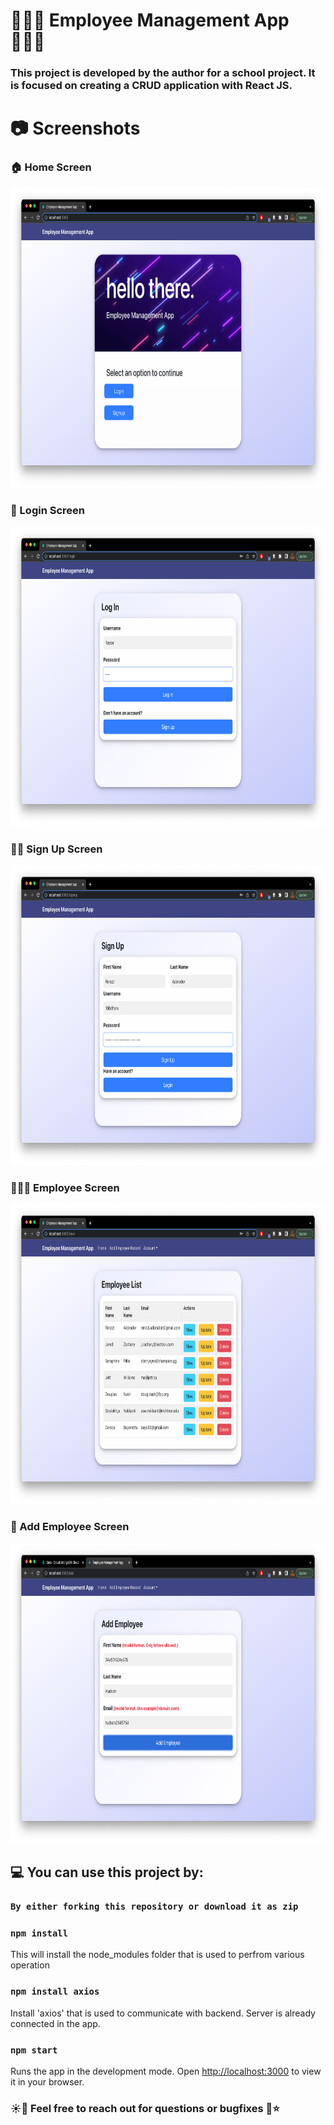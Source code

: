# 👨🏻‍💻 Employee Management App 👩🏻‍💻
### This project is developed by the author for a school project. It is focused on creating a CRUD application with React JS. 

# 📷 Screenshots
### 🏠 Home Screen
<img src='https://github.com/16bithero/16bithero/blob/main/Home.png' height=480 max-width=640>

### 🔑 Login Screen
<img src='https://github.com/16bithero/16bithero/blob/main/LogIn.png' height=480 max-width=640>

### ✍🏻 Sign Up Screen
<img src='https://github.com/16bithero/16bithero/blob/main/SignUp.png' height=480 max-width=640>

### 🧑🏻‍🔧 Employee Screen
<img src='https://github.com/16bithero/16bithero/blob/main/Employees.png' height=480 max-width=640>

### 📝 Add Employee Screen
<img src='https://github.com/16bithero/16bithero/blob/main/AddError.png' height=480 max-width=640>

## 💻 You can use this project by:

### `By either forking this repository or download it as zip`

### `npm install`
This will install the node_modules folder that is used to perfrom various operation

### `npm install axios`
Install 'axios' that is used to communicate with backend. Server is already connected in the app.

### `npm start`

Runs the app in the development mode.
Open [http://localhost:3000](http://localhost:3000) to view it in your browser.

### ☀️💖 Feel free to reach out for questions or bugfixes 💞⭐️
